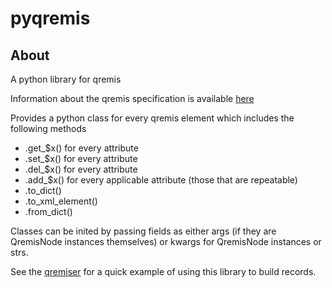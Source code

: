 # pyqremis

## About

A python library for qremis

Information about the qremis specification is available [here](https://github.com/bnbalsamo/qremis)

Provides a python class for every qremis element which includes the following methods

- .get\_$x() for every attribute
- .set\_$x() for every attribute
- .del\_$x() for every attribute
- .add\_$x() for every applicable attribute (those that are repeatable)
- .to_dict()
- .to_xml_element()
- .from_dict()

Classes can be inited by passing fields as either args (if they are QremisNode instances themselves) or kwargs for QremisNode instances or strs.

See the [qremiser](https://github.com/bnbalsamo/qremiser) for a quick example of using this library to build records.
